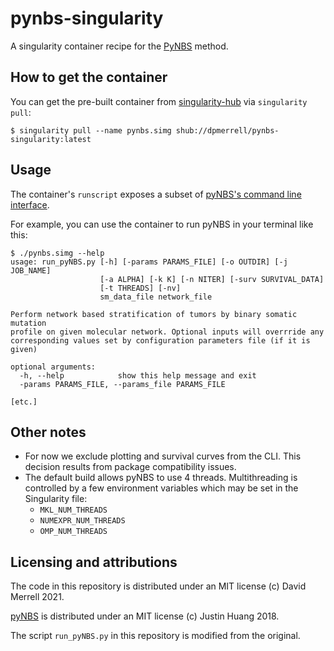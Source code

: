 # pynbs-singularity

A singularity container recipe for the [PyNBS](https://github.com/idekerlab/pyNBS) method.

## How to get the container

You can get the pre-built container from [singularity-hub](https://singularity-hub.org/collections/5334) via `singularity pull`:

`$ singularity pull --name pynbs.simg shub://dpmerrell/pynbs-singularity:latest`

## Usage

The container's `runscript` exposes a subset of [pyNBS's command line interface](https://github.com/idekerlab/pyNBS/wiki/pyNBS-Command-Line-Manual).

For example, you can use the container to run pyNBS in your terminal like this:
```
$ ./pynbs.simg --help
usage: run_pyNBS.py [-h] [-params PARAMS_FILE] [-o OUTDIR] [-j JOB_NAME]
                    [-a ALPHA] [-k K] [-n NITER] [-surv SURVIVAL_DATA]
                    [-t THREADS] [-nv]
                    sm_data_file network_file

Perform network based stratification of tumors by binary somatic mutation
profile on given molecular network. Optional inputs will overrride any
corresponding values set by configuration parameters file (if it is given)

optional arguments:
  -h, --help            show this help message and exit
  -params PARAMS_FILE, --params_file PARAMS_FILE

[etc.]
```

## Other notes

* For now we exclude plotting and survival curves from the CLI. This decision results from package compatibility issues.
* The default build allows pyNBS to use 4 threads. Multithreading is controlled by a few environment variables
  which may be set in the Singularity file:
    - `MKL_NUM_THREADS`
    - `NUMEXPR_NUM_THREADS`
    - `OMP_NUM_THREADS`

## Licensing and attributions

The code in this repository is distributed under an MIT license (c) David Merrell 2021.

[pyNBS](https://github.com/idekerlab/pyNBS) is distributed under an MIT license (c) Justin Huang 2018.

The script `run_pyNBS.py` in this repository is modified from the original.

